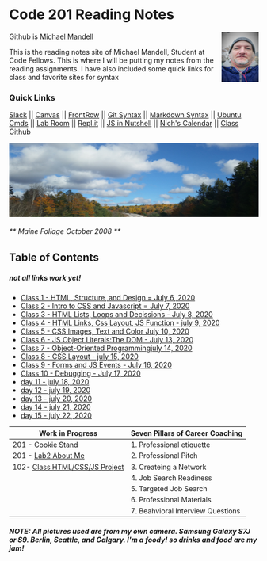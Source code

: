 # Code 201 Reading Notes

 Github is [Michael Mandell](https://github.com/DaddyBearSEA)  <img src="images/Headshot.jpg" height="100px" width="75px" align="right">

This is the reading notes site of Michael Mandell, Student at Code Fellows. This is where I will be putting my notes from the reading assignments.  I have also included some quick links for class and favorite sites for syntax

### Quick Links
[Slack](https://app.slack.com/client/T039KG69K/D01419MJVAB/thread/C039KG6A1-1591124619.046600) ||  [Canvas](https://canvas.instructure.com/) ||
[FrontRow](https://frontrowviews.com/Home/Event/ProviderDetails/5a83c3f209310b1d68d45c46) || 
[Git Syntax](git.md) || [Markdown Syntax](https://www.markdownguide.org/cheat-sheet/) || [Ubuntu Cmds](https://medium.com/@vanshvarshney_/20-basic-ubuntu-commands-and-terminal-shortcuts-every-beginner-must-know-92c131fb4c2c) || [Lab Room](https://codefellows-lab.herokuapp.com/) || [Repl.it](https://repl.it/login) || [JS in Nutshell](https://read.amazon.com/?asin=B088P9Q6BBI ) || [Nich's Calendar](https://nicholas-carignan.youcanbook.me/) || [Class Github](https://github.com/codefellows/seattle-201d65)

<img src="images/mainefoliage.jpg"  align="center" height="150px" width="750
50px">


###### ** Maine Foliage October 2008 **

## Table of Contents  
  
##### not all links work yet!

- [Class 1 - HTML, Structure, and Design = July 6, 2020](class-01.md) 
- [Class 2 - Intro to CSS and Javascript = July 7, 2020](class-02.md)
- [Class 3 - HTML Lists, Loops and Decissions -  July 8, 2020](class-03.md) 
- [Class 4 - HTML Links, Css Layout, JS Function - july 9, 2020](class-04.md)
- [Class 5 - CSS Images, Text and Color July 10, 2020](class-05.md)
- [Class 6 - JS Object Literals:The DOM - July 13, 2020](class-06.md) 
- [Class 7 - Object-Oriented Programmingjuly 14, 2020](class-07.md)
- [Class 8 - CSS Layout - july 15, 2020](class-08.md)
- [Class 9 - Forms and JS Events - July 16, 2020](class-09.md)
- [Class 10 - Debugging - July 17, 2020](class-10.md)
- [day 11 - july 18, 2020](28jul2020.md)
- [day 12 - july 19, 2020](19jul2020.md)
- [day 13 - july 20, 2020](20jul2020.md)
- [day 14 - july 21, 2020](21jul2020.md)
- [day 15 - july 22, 2020](22jul2020.md)







| Work in Progress 	|  Seven Pillars of Career Coaching	| 
|-	|-	|
| 201 - [Cookie Stand](https://daddybearsea.github.io/cookie-stand/) | 1. Professional etiquette
| 201 - [Lab2 About Me](https://daddybearsea.github.io/lab02/)  	| 2. Professional Pitch 	| 
| 102- [Class HTML/CSS/JS Project](https://daddybearsea.github.io/class-project/)  	| 3. Createing a Network	|
|  	| 4. Job Search Readiness 	|
|  	| 5. Targeted Job Search	|
|  	| 6. Professional Materials 	|
|  	| 7. Beahvioral Interview Questions	|



###### ***NOTE: All pictures used are from my own camera. Samsung Galaxy S7J or S9. Berlin, Seattle, and Calgary. I'm a foody! so drinks and food are my jam!***